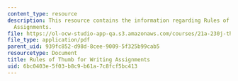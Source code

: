 ```yaml
---
content_type: resource
description: This resource contains the information regarding Rules of Thumb for Writing
  Assignments.
file: https://ol-ocw-studio-app-qa.s3.amazonaws.com/courses/21a-230j-the-contemporary-american-family-spring-2004/6bc0403e5f03b8c9b61a7c8fcf5bc413_MIT21A_230JS04_ruleofthumb.pdf
file_type: application/pdf
parent_uid: 939fc852-d98d-8cee-9009-5f325b99cab5
resourcetype: Document
title: Rules of Thumb for Writing Assignments
uid: 6bc0403e-5f03-b8c9-b61a-7c8fcf5bc413
---
```

